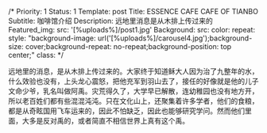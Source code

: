 /*
Priority: 1
Status: 1
Template: post
Title: ESSENCE CAFE CAFE OF TIANBO
Subtitle: 咖啡馆介绍
Description: 远地里消息是从木排上传过来的
Featured_img:
  src: '[%uploads%]/post1.jpg'
Background:
  src: 
  color: 
  repeat: 
  style: "background-image: url('[%uploads%]/carousel4.jpg');background-size: cover;background-repeat: no-repeat;background-position: top center;"
  class: 
*/
<p>远地里的消息，是从木排上传过来的。大家终于知道稣大人因为治了九整年的水，什么效验也没有，上头龙心震怒，把他充军到羽山去了，接任的好像就是他的儿子文命少爷，乳名叫做阿禹。灾荒得久了，大学早已解散，连幼稚园也没有地方开，所以老百姓们都有些混混沌沌。只在文化山上，还聚集着许多学者，他们的食粮，都是从奇眩国用飞车运来的，因此不怕缺乏，因此也能够研究学问。然而他们里面，大多是反对禹的，或者简直不相信世界上真有这个禹。</p>